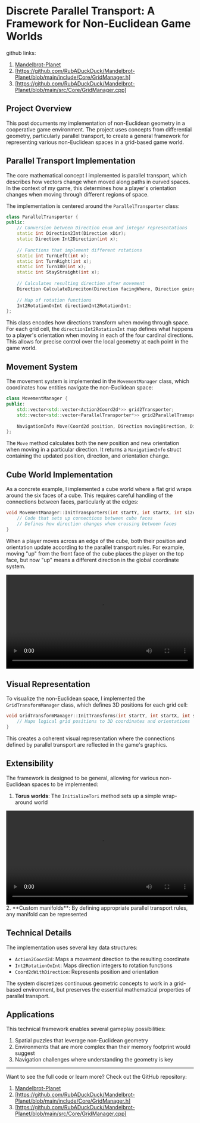 # Discrete Parallel Transport: A Framework for Non-Euclidean Game Worlds

github links:  
1. [Mandelbrot-Planet](https://github.com/RubADuckDuck/Mandelbrot-Planet) 
2. [https://github.com/RubADuckDuck/Mandelbrot-Planet/blob/main/include/Core/GridManager.h]
3. [https://github.com/RubADuckDuck/Mandelbrot-Planet/blob/main/src/Core/GridManager.cpp]

## Project Overview

This post documents my implementation of non-Euclidean geometry in a cooperative game environment. The project uses concepts from differential geometry, particularly parallel transport, to create a general framework for representing various non-Euclidean spaces in a grid-based game world.

## Parallel Transport Implementation

The core mathematical concept I implemented is parallel transport, which describes how vectors change when moved along paths in curved spaces. In the context of my game, this determines how a player's orientation changes when moving through different regions of space.

The implementation is centered around the `ParallelTransporter` class:

```cpp
class ParallelTransporter {
public:
    // Conversion between Direction enum and integer representations
    static int Direction2Int(Direction xDir);
    static Direction Int2Direction(int x);
    
    // Functions that implement different rotations
    static int TurnLeft(int x);
    static int TurnRight(int x);
    static int Turn180(int x);
    static int StayStraight(int x);
    
    // Calculates resulting direction after movement
    Direction CalculateDireciton(Direction facingWhere, Direction goingWhere);
    
    // Map of rotation functions
    Int2RotationOnInt directionInt2RotationInt;
};
```

This class encodes how directions transform when moving through space. For each grid cell, the `directionInt2RotationInt` map defines what happens to a player's orientation when moving in each of the four cardinal directions. This allows for precise control over the local geometry at each point in the game world.

## Movement System

The movement system is implemented in the `MovementManager` class, which coordinates how entities navigate the non-Euclidean space:

```cpp
class MovementManager {
public:
    std::vector<std::vector<Action2Coord2d*>> grid2Transporter;
    std::vector<std::vector<ParallelTransporter*>> grid2ParallelTransporter;
    
    NavigationInfo Move(Coord2d position, Direction movingDirection, Direction facingDirection);
};
```

The `Move` method calculates both the new position and new orientation when moving in a particular direction. It returns a `NavigationInfo` struct containing the updated position, direction, and orientation change.

## Cube World Implementation

As a concrete example, I implemented a cube world where a flat grid wraps around the six faces of a cube. This requires careful handling of the connections between faces, particularly at the edges:

```cpp
void MovementManager::InitTransporters(int startY, int startX, int size) {
    // Code that sets up connections between cube faces
    // Defines how direction changes when crossing between faces
}
```

When a player moves across an edge of the cube, both their position and orientation update according to the parallel transport rules. For example, moving "up" from the front face of the cube places the player on the top face, but now "up" means a different direction in the global coordinate system.

<video width="100%" controls>
   <source src="/assets/videos/cube_demo.mp4" type="video/mp4">
   Your browser does not support the video tag.
</video>

## Visual Representation

To visualize the non-Euclidean space, I implemented the `GridTransformManager` class, which defines 3D positions for each grid cell:

```cpp
void GridTransformManager::InitTransforms(int startY, int startX, int size) {
    // Maps logical grid positions to 3D coordinates and orientations
}
```

This creates a coherent visual representation where the connections defined by parallel transport are reflected in the game's graphics.

## Extensibility

The framework is designed to be general, allowing for various non-Euclidean spaces to be implemented:

1. **Torus worlds**: The `InitializeTori` method sets up a simple wrap-around world
<video width="100%" controls>
   <source src="/assets/videos/torus_demo.mp4" type="video/mp4">
   Your browser does not support the video tag.
</video>
2. **Custom manifolds**: By defining appropriate parallel transport rules, any manifold can be represented

## Technical Details

The implementation uses several key data structures:

- `Action2Coord2d`: Maps a movement direction to the resulting coordinate
- `Int2RotationOnInt`: Maps direction integers to rotation functions
- `Coord2dWithDirection`: Represents position and orientation

The system discretizes continuous geometric concepts to work in a grid-based environment, but preserves the essential mathematical properties of parallel transport.

## Applications

This technical framework enables several gameplay possibilities:

1. Spatial puzzles that leverage non-Euclidean geometry
2. Environments that are more complex than their memory footprint would suggest
3. Navigation challenges where understanding the geometry is key

---
Want to see the full code or learn more? Check out the GitHub repository: 

1. [Mandelbrot-Planet](https://github.com/RubADuckDuck/Mandelbrot-Planet) 
2. [https://github.com/RubADuckDuck/Mandelbrot-Planet/blob/main/include/Core/GridManager.h]
3. [https://github.com/RubADuckDuck/Mandelbrot-Planet/blob/main/src/Core/GridManager.cpp]